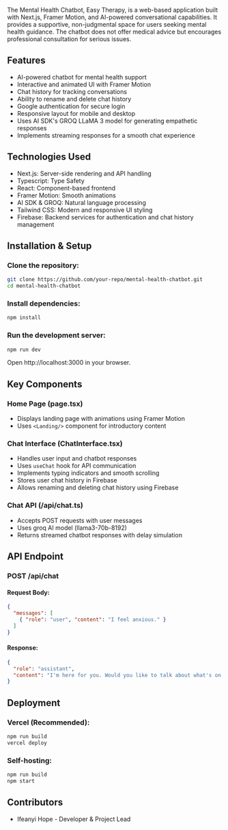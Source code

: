 The Mental Health Chatbot, Easy Therapy, is a web-based application built with Next.js, Framer Motion, and AI-powered conversational capabilities. It provides a supportive, non-judgmental space for users seeking mental health guidance. The chatbot does not offer medical advice but encourages professional consultation for serious issues.

## Features
- AI-powered chatbot for mental health support
- Interactive and animated UI with Framer Motion
- Chat history for tracking conversations
- Ability to rename and delete chat history
- Google authentication for secure login
- Responsive layout for mobile and desktop
- Uses AI SDK's GROQ LLaMA 3 model for generating empathetic responses
- Implements streaming responses for a smooth chat experience

## Technologies Used
- Next.js: Server-side rendering and API handling
- Typescript: Type Safety
- React: Component-based frontend
- Framer Motion: Smooth animations
- AI SDK & GROQ: Natural language processing
- Tailwind CSS: Modern and responsive UI styling
- Firebase: Backend services for authentication and chat history management

## Installation & Setup
### Clone the repository:
```sh
git clone https://github.com/your-repo/mental-health-chatbot.git
cd mental-health-chatbot
```

### Install dependencies:
```sh
npm install
```

### Run the development server:
```sh
npm run dev
```

Open http://localhost:3000 in your browser.

## Key Components
### Home Page (page.tsx)
- Displays landing page with animations using Framer Motion
- Uses `<Landing/>` component for introductory content

### Chat Interface (ChatInterface.tsx)
- Handles user input and chatbot responses
- Uses `useChat` hook for API communication
- Implements typing indicators and smooth scrolling
- Stores user chat history in Firebase
- Allows renaming and deleting chat history using Firebase

### Chat API (/api/chat.ts)
- Accepts POST requests with user messages
- Uses groq AI model (llama3-70b-8192)
- Returns streamed chatbot responses with delay simulation

## API Endpoint
### POST /api/chat
#### Request Body:
```json
{
  "messages": [
    { "role": "user", "content": "I feel anxious." }
  ]
}
```

#### Response:
```json
{
  "role": "assistant",
  "content": "I'm here for you. Would you like to talk about what's on your mind?"
}
```

## Deployment
### Vercel (Recommended):
```sh
npm run build
vercel deploy
```

### Self-hosting:
```sh
npm run build
npm start
```

## Contributors
- Ifeanyi Hope - Developer & Project Lead
